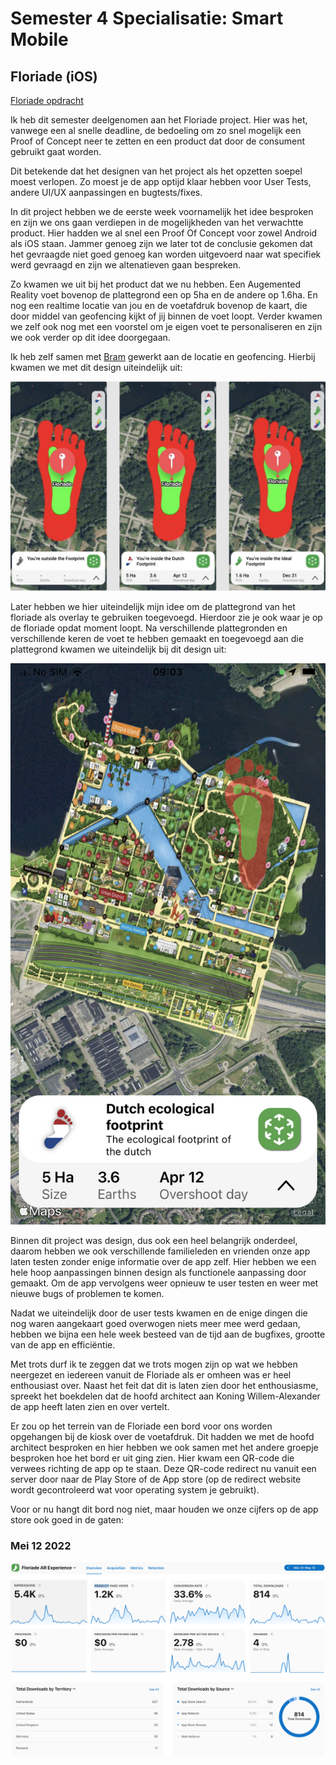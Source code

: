 # Semester 4 Specialisatie: Smart Mobile 

## Floriade (iOS)
[Floriade opdracht](https://github.com/GivanWiggers/WorkshopsSM4/blob/main/FloriadeiOS/Opdracht.pdf)

Ik heb dit semester deelgenomen aan het Floriade project. Hier was het, vanwege een al snelle deadline, de bedoeling om zo snel mogelijk een Proof of Concept neer te zetten en een product dat door de consument gebruikt gaat worden.

Dit betekende dat het designen van het project als het opzetten soepel moest verlopen. 
Zo moest je de app optijd klaar hebben voor User Tests, andere UI/UX aanpassingen en bugtests/fixes.

In dit project hebben we de eerste week voornamelijk het idee besproken en zijn we ons gaan verdiepen in de mogelijkheden van het verwachtte product.
Hier hadden we al snel een Proof Of Concept voor zowel Android als iOS staan. 
Jammer genoeg zijn we later tot de conclusie gekomen dat het gevraagde niet goed genoeg kan worden uitgevoerd naar wat specifiek werd gevraagd en zijn we altenatieven gaan bespreken. 

Zo kwamen we uit bij het product dat we nu hebben. Een Augemented Reality voet bovenop de plattegrond een op 5ha en de andere op 1.6ha. En nog een realtime locatie van jou en de voetafdruk bovenop de kaart, die door middel van geofencing kijkt of jij binnen de voet loopt. Verder kwamen we zelf ook nog met een voorstel om je eigen voet te personaliseren en zijn we ook verder op dit idee doorgegaan.

Ik heb zelf samen met [Bram](https://git.fhict.nl/I431978) gewerkt aan de locatie en geofencing. Hierbij kwamen we met dit design uiteindelijk uit:

![alt text](https://github.com/GivanWiggers/WorkshopsSM4/blob/main/FloriadeiOS/Geofencing.jpeg)

Later hebben we hier uiteindelijk mijn idee om de plattegrond van het floriade als overlay te gebruiken toegevoegd. Hierdoor zie je ook waar je op de floriade opdat moment loopt. Na verschillende plattegronden en verschillende keren de voet te hebben gemaakt en toegevoegd aan die plattegrond kwamen we uiteindelijk bij dit design uit:

![alt text](https://github.com/GivanWiggers/WorkshopsSM4/blob/main/FloriadeiOS/MapOverlay.jpeg)

Binnen dit project was design, dus ook een heel belangrijk onderdeel, daarom hebben we ook verschillende familieleden en vrienden onze app laten testen zonder enige informatie over de app zelf. Hier hebben we een hele hoop aanpassingen binnen design als functionele aanpassing door gemaakt. Om de app vervolgens weer opnieuw te user testen en weer met nieuwe bugs of problemen te komen.

Nadat we uiteindelijk door de user tests kwamen en de enige dingen die nog waren aangekaart goed overwogen niets meer mee werd gedaan, hebben we bijna een hele week besteed van de tijd aan de bugfixes, grootte van de app en efficiëntie.

Met trots durf ik te zeggen dat we trots mogen zijn op wat we hebben neergezet en iedereen vanuit de Floriade als er omheen was er heel enthousiast over. Naast het feit dat dit is laten zien door het enthousiasme, spreekt het boekdelen dat de hoofd architect aan Koning Willem-Alexander de app heeft laten zien en over vertelt.

Er zou op het terrein van de Floriade een bord voor ons worden opgehangen bij de kiosk over de voetafdruk. Dit hadden we met de hoofd architect besproken en hier hebben we ook samen met het andere groepje besproken hoe het bord er uit ging zien. Hier kwam een QR-code die verwees richting de app op te staan. Deze QR-code redirect nu vanuit een server door naar de Play Store of de App store (op de redirect website wordt gecontroleerd wat voor operating system je gebruikt). 

Voor or nu hangt dit bord nog niet, maar houden we onze cijfers op de app store ook goed in de gaten:

### Mei 12 2022
![Maart31 tot Mei12 charts](https://github.com/GivanWiggers/WorkshopsSM4/blob/main/FloriadeiOS/Mar31_May12.png)
